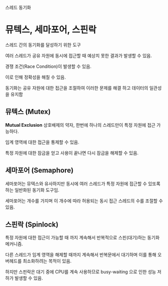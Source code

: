 스레드 동기화

# 뮤텍스, 세마포어, 스핀락

스레드 간의 동기화를 달성하기 위한 도구

여러 스레드가 공유 자원에 동시에 접근할 때 예상치 못한 결과가 발생할 수 있음.

경쟁 조건(Race Condition)이 발생할 수 있음.

이로 인해 정확성을 해칠 수 있음.

동기화는 공유 자원에 대한 접근을 조절하여 이러한 문제를 해결 하고 데이터의 일관성을 유지함

## 뮤텍스 (Mutex) 

**Mutual Exclusion** 상호배제의 약자, 한번에 하나의 스레드만이 특정 자원에 접근 가능하다.

임계 영역에 대한 접근을 통제할 수 있음.

특정 자원에 대한 잠금을 얻고 사용이 끝나면 다시 잠금을 해제할 수 있음.

## 세마포어 (Semaphore)

세마포어는 뮤텍스와 유사하지만 동시에 여러 스레드가 특정 자원에 접근할 수 있또록 하는 일반화된 동기화 도구임.

세마포어는 개수를 가지며 이 개수에 따라 허용되는 동시 접근 스레드의 수를 조절할 수 있음.

## 스핀락 (Spinlock)

특정 자원에 대한 접근이 가능할 때 까지 계속해서 반복적으로 스핀(대기)하는 동기화 메커니즘.

다른 스레드가 임계 영역을 해제할 때까지 계속해서 반복문에서 대기하며 이를 통해 오버헤드를 최소화하려는 목적이 있음.

하지만 스핀락은 대기 중에 CPU를 계속 사용하므로 busy-waiting 으로 인한 성능 저하가 발생할 수 있음.


